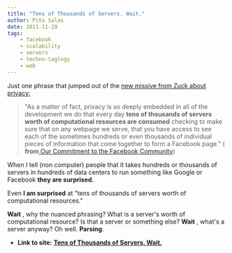 ```yaml
---
title: "Tens of Thousands of Servers. Wait."
author: Pito Salas
date: 2011-11-29
tags:
    - facebook
    - scalability
    - servers
    - techno-taglogy
    - web
---
```




Just one phrase that jumped out of the [new missive from Zuck about
privacy:](<http://blog.facebook.com/blog.php?post=10150378701937131>)

> "As a matter of fact, privacy is so deeply embedded in all of the
> development we do that every day **tens of thousands of servers worth of
> computational resources are consumed** checking to make sure that on any
> webpage we serve, that you have access to see each of the sometimes hundreds
> or even thousands of individual pieces of information that come together to
> form a Facebook page." ( **from**[ Our Commitment to the Facebook
> Community](<http://blog.facebook.com/blog.php?post=10150378701937131>))

When I tell (non computer) people that it takes hundreds or thousands of
servers in hundreds of data centers to run something like Google or Facebook
**they are surprised.**

Even **I am surprised** at "tens of thousands of servers worth of
computational resources."

**Wait** , why the nuanced phrasing? What is a server's worth of computational
resource? Is that a server or something else? **Wait** , what's a server
anyway? Oh well. **Parsing**.


* **Link to site:** **[Tens of Thousands of Servers. Wait.](None)**
